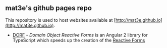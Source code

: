 ## mat3e's github pages repo

This repository is used to host websites available at [http://mat3e.github.io](http://mat3e.github.io).
- [DORF](http://mat3e.github.io/dorf) - _Domain Object Reactive Forms_ is an Angular 2 library for TypeScript which speeds up the creation of the [Reactive Forms](https://angular.io/docs/ts/latest/cookbook/dynamic-form.html)
